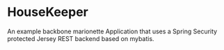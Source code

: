 HouseKeeper
===========================

An example backbone marionette Application that uses a Spring Security protected Jersey REST backend based on mybatis.

